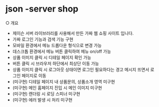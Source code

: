 # json -server shop

○ 개요
- 제이슨 서버 라이브러리를 사용해서 만든 가짜 웹 쇼핑 사이트 입니다.
- 가짜 로그인 기능과 검색 기능 구현
- 모바일 환경에서 메뉴 드롭다운 형식으로 변경 가능
- 데스크톱 환경에서 메뉴 버튼 클릭하여 메뉴 on/off 가능
- 상품 이미지 클릭 시 디테일 페이지 확인 가능
- 버튼 클릭 시 브라우저 하단에서 최상단 이동 가능
- 상품 이미지 클릭 시 로그아웃 상태이면 로그인 필요하다는 경고 메시지 뜨면서 로그인 페이지로 이동
- (미구현) 디테일 페이지 내 상품문의, 상품소개 영역 미구현
- (미구현) 메인 홈페이지 진입 시 메인 이미지 미구현
- (미구현) 랜더링 시 로딩 스피너 미구현
- (미구현) 에러 발생 시 처리 미구현

